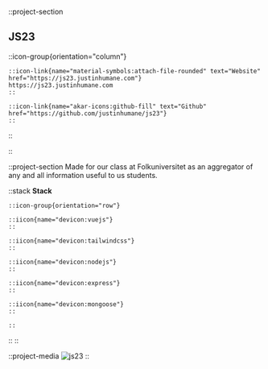 ::project-section

## JS23

::icon-group{orientation="column"}

    ::icon-link{name="material-symbols:attach-file-rounded" text="Website" href="https://js23.justinhumane.com"}
    https://js23.justinhumane.com
    ::

    ::icon-link{name="akar-icons:github-fill" text="Github" href="https://github.com/justinhumane/js23"}
    ::

::

::

::project-section
Made for our class at Folkuniversitet as an aggregator of any and all information useful to us students.

::stack
**Stack**

    ::icon-group{orientation="row"}

    ::iicon{name="devicon:vuejs"}
    ::

    ::iicon{name="devicon:tailwindcss"}
    ::

    ::iicon{name="devicon:nodejs"}
    ::

    ::iicon{name="devicon:express"}
    ::

    ::iicon{name="devicon:mongoose"}
    ::

    ::

::
::

::project-media
![js23](/img/js23/js23.png)
::
